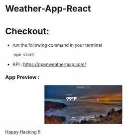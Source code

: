 #  Weather-App-React

# Checkout:

- run the following command in your terminal

```sh
	npm start
 ```
 
 - API : https://openweathermap.com/

### App Preview :

<div align="center">
<img width="50%" src="Screenshot (29).png"/>
</div>


Happy Hacking !!
